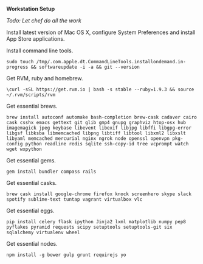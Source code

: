 **Workstation Setup**

_Todo: Let chef do all the work_

Install latest version of Mac OS X, configure System Preferences and install App Store applications.

Install command line tools.
```shell
sudo touch /tmp/.com.apple.dt.CommandLineTools.installondemand.in-progress && softwareupdate -i -a && git --version
```

Get RVM, ruby and homebrew.
```shell
\curl -sSL https://get.rvm.io | bash -s stable --ruby=1.9.3 && source ~/.rvm/scripts/rvm
```

Get essential brews.
```shell
brew install autoconf automake bash-completion brew-cask cadaver cairo cask csshx emacs gettext git glib gmp4 gnupg graphviz htop-osx hub imagemagick jpeg keybase libevent libexif libjpg libffi libgpg-error libgsf libksba libmemcached libpng libtiff libtool libxml2 libxslt libyaml memcached mercurial nginx ngrok node openssl openvpn pkg-config python readline redis sqlite ssh-copy-id tree vcprompt watch wget wxpython
```

Get essential gems.
```shell
gem install bundler compass rails
```

Get essential casks.
```shell
brew cask install google-chrome firefox knock screenhero skype slack spotify sublime-text tuntap vagrant virtualbox vlc
```

Get essential eggs.
```shell
pip install celery flask ipython Jinja2 lxml matplotlib numpy pep8 pyflakes pyramid requests scipy setuptools setuptools-git six sqlalchemy virtualenv wheel
```

Get essential nodes.
```shell
npm install -g bower gulp grunt requirejs yo
```
